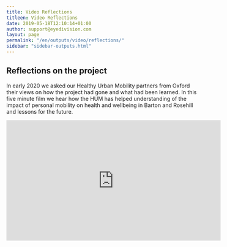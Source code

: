 ```yaml
---
title: Video Reflections
titleen: Video Reflections
date: 2019-05-18T12:10:14+01:00
author: support@eyedivision.com
layout: page
permalink: "/en/outputs/video/reflections/"
sidebar: "sidebar-outputs.html"
---
```

## Reflections on the project

In early 2020 we asked our Healthy Urban Mobility partners from Oxford their views on how the project had gone and what had been learned. In this five minute film we hear how the HUM has helped understanding of the impact of personal mobility on health and wellbeing in Barton and Rosehill and lessons for the future.


<iframe src="https://www.facebook.com/plugins/video.php?href=https%3A%2F%2Fwww.facebook.com%2FHUMOxford%2Fvideos%2F947589688993674%2F&show_text=0&width=560" width="560" height="315" style="border:none;overflow:hidden" scrolling="no" frameborder="0" allowTransparency="true" allowFullScreen="true"></iframe>
